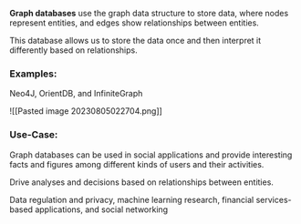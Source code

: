 **Graph databases** use the graph data structure to store data, where nodes represent entities, and edges show relationships between entities. 

This database allows us to store the data once and then interpret it differently based on relationships.

### Examples:

Neo4J, OrientDB, and InfiniteGraph

![[Pasted image 20230805022704.png]]

### Use-Case:

Graph databases can be used in social applications and provide interesting facts and figures among different kinds of users and their activities.

Drive analyses and decisions based on relationships between entities.

Data regulation and privacy, machine learning research, financial services-based applications, and social networking


